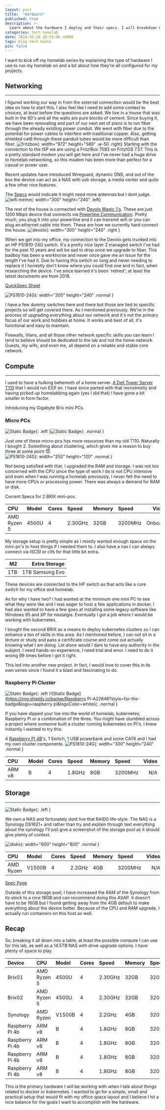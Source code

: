```yaml
---
layout: post
title:  "Hardware"
published: true
description: >-
  Learn about the hardware I deploy and their specs. I will breakdown most of the hardware I use within my homelab, what I am using it for and the capabilities of the devices.
categories: tech homelab
date: 2024-03-29 20:55:00 +0800
tags: blog tech howto
pin: false
---
```


I want to kick off my homelab series by explaining the type of hardware I use to run my homelab on and a bit about how they're all configured for my projects.

## Networking
---

I figured working our way in from the external connection would be the best idea on how to start this. I also feel like I need to add some context to choices, at least before the questions are asked. We live in a house that was built in the 60's and all the walls are pure blocks of cement. Since buying it, we have been renovating and part of our next set of plans is to run fiber through the already existing power conduit. We went with fiber due to the potential for power cables to interfere with traditional copper. Also, getting shielded cat6 through these panduit tubes would be more difficult than fiber.
![fritzbox](/assets/img/20240329/fritzbox_7583_left_de_640x400.png){: width="972" height="589" .w-50 .right}
Starting with the connection to the ISP we are using a Fritz!Box 7583 on Fritz!OS 7.57. This is a pretty standard modem you will get here and I've never had a huge drive to homelab networking, so this modem has been more than perfect for a casual or power user.


Recent updates have introduced Wireguard, dynamic DNS, and out of the box the device can act as a NAS with usb storage, a media center and quite a few other nice features.

The [Specs](https://en.avm.de/products/fritzbox/fritzbox-7583-vdsl/technical-specifications) would indicate it might need more antennas but I dont judge.
![wifi meme](/assets/img/20240329/real-wifi.png){: width="300" height="240" .left}

The rest of the house is connected with [Devolo Magic 1's](https://www.devolo.global/fileadmin/Web-Content/DE/products/hnw/magic-1-wifi/documents/en/dev_Datasheets_Magic1WiFi_en_EU.pdf). These are just 1200 Mbps device that connects via [Powerline Communication](https://www.devolo.global/glossary/powerline-network). Pretty much, you plug it into your powerline and it can transmit wifi or you can plug an ethernet cable into them. These are how we currently hard connect the house.
![devolo](/assets/img/20240329/devolo.png){: width="300" height="240" .right }

When we get into my office, my connection to the Devolo gets trunked into an HP PS1810-24G switch. It's a pretty nice layer 2 managed switch I've had for the past 10 years and will be sad to drop once we upgrade to fiber.
This badboy has been a workhorse and never once gave me an issue for the length I've had it. Due to having this switch so long and never needing to replace it I honestly don't know where you could find one and in fact, when researching the device. I've since learned it's been 'retired'; at least the latest documents are from 2018.

[QuickSpec Sheet](https://www.hpe.com/psnow/doc/c04111385.pdf?jumpid=in_lit-psnow-getpdf)

![PS1810-24G](/assets/img/20240329/PS1810-24G.png){: width="300" height="240" .normal }

I have a few dummy switches here and there but those are tied to specific projects so will get covered there. As I mentioned previously. We're in the process of upgrading everything about our network and it's not the primary focus of our work and hobbies at home. It works and best of all, it's functional and easy to maintain.

Firewalls, Vlans, and all those other network specific skills you can learn I tend to believe should be dedicated to the lab and not the home network. Guests, my wife, and even me, all depend on a reliable and stable core network.

## Compute
---
I used to have a hulking behemoth of a home server. [A Dell Tower Server T110](https://i.dell.com/sites/csdocuments/Shared-Content_data-Sheets_Documents/en/T110-SpecSheet.pdf) that I would run ESX on. I have since parted with that monstrosity and having picked up homelabbing again (yes I did that) I have gone a bit smaller in form factor.

Introducing my Gigabyte Brix mini PCs.

### Micro PCs
![Static Badge](https://img.shields.io/badge/AMD-Ryzen_5-ED1C24?style=for-the-badge&logo=amd&logoColor=white){: .left }![Static Badge](https://img.shields.io/badge/AMD-Radeon-ED1C24?style=for-the-badge&logo=amd&logoColor=white){: .normal }


Just one of these micro-pcs has more resources than my old T110. Naturally I bought 2. Something about clustering, which gives me a reason to buy three at some point 😈.     
![PS1810-24G](/assets/img/20240329/brix.jpg){: width="250" height="120" .normal }

Not being satisfied with that, I upgraded the RAM and storage. I was not too concerned with the CPU since the type of work I do is not CPU intensive and even when I was running a homelab previously, I never felt the need to have more CPUs or processing power. There was always a demand for RAM or disk.

Current Specs for 2 BRIX mini-pcs.

| CPU         | Model | Cores | Speed   | Memory | Speed   | Video   |
| :---------- | :---- | :---- | :------ | :----- | :------ | ------: | 
| AMD Ryzen 5 | 4500U | 4     | 2.30GHz | 32GB   | 3200MHz | Onboard |

My storage setup is pretty simple as I mostly wanted enough space on the mini-pc's to host things if I needed them to. I also have a nas I can always connect via ISCSI or cifs for that little bit extra.

| M2  | Extra Storage   |
| --: | --------------: |
| 1TB | 1TB Samsung Evo |

These devices are connected to the HP switch as that acts like a core switch for my office and homelab.

As for why I have two? I had wanted at the minimum one mini PC to see what they were like and I was eager to host a few applications in docker. I had also wanted to have a few goes at installing some legacy software like Windows 95 and XP for nostalgia. Eventually I got a job where I would be working with kubernetes.

I bought the second BRIX as a means to deploy kubernetes clusters so I can enhance a ton of skills in this area. As I mentioned before, I can not sit in a lecture or study and pass a certificate course and come out actually knowing what I am doing. Let alone would I dare to have any authority in the subject. I need hands-on experience, I need trial and error. I need to do it wrong 99 times before I get it right.

This led into another new project. In fact, I would love to cover this in its own series since I found it a blast and fascinating to do.

### Raspberry Pi Cluster
![Static Badge](https://img.shields.io/badge/k3s-FFC61C?style=for-the-badge&logo=k3s&logoColor=white){: .left }![Static Badge](https://img.shields.io/badge/Raspberry Pi-A22846?style=for-the-badge&logo=raspberry pi&logoColor=white){: .normal }

If you have dipped your toe into the world of homelab, kubernetes, Raspberry Pi or a combination of the three. You might have stumbled across a project where someone built a cluster running kubernetes on PI's. I knew instantly I wanted to try this.

4 [Raspberry PI 4B](https://www.raspberrypi.com/products/raspberry-pi-4-model-b/specifications/)'s, 1 Switch, 1 USB powerbank and some CAT6 and I had my own cluster components.
![PS1810-24G](/assets/img/20240329/k3s.jpg){: width="300" height="240" .normal }

| CPU         | Model | Cores | Speed   | Memory | Speed   | Video   |
| :---------- | :---- | :---- | :------ | :----- | :------ | ------: | 
| ARM v8      | B     | 4     | 1.8GHz  | 8GB    | 3200MHz | N/A     | 

## Storage
---
![Static Badge](https://img.shields.io/badge/Synology-B5B5B6?style=for-the-badge&logo=Synology&logoColor=black){: .left }    

We own a NAS and fortunately dont live that RAID0 life-style. The NAS is a Synology DS1621+ and rather than try and explain through text everything about the synology I'll just give a screenshot of the storage pool as it should give plenty of context.

![disks](/assets/img/20240329/synology.png){: width="600" height="800" .normal }

| CPU        | Model  | Cores | Speed   | Memory | Speed   | Video   |
| :--------- | :----- | :---- | :------ | :----- | :------ | ------: |
| AMD Ryzen  | V1500B | 4     | 2.2GHz  | 4GB    | 3200MHz | N/A     |

[Spec Page](https://www.synology.com/en-global/products/DS1621+#specs)

Outside of this storage pool, I have increased the RAM of the Synology from its stock to a nice 16GB and can recommend doing this ASAP. It doesn't have to be 16GB but I found getting away from the 4GB default to make everything about the device better. Because of the CPU and RAM upgrade, I actually run containers on this host as well.

## Recap

So, breaking it all down into a table, at least the possible compute I can use for this lab, as well as a 14.5TB NAS with drive upgrade options. I have plenty of space to play.

| Device          | CPU        | Model  | Cores | Speed   | Memory | Speed   | Video   |
| :-------------- | :--------- | :----- | :---- | :------ | :----- | :------ | ------: |
| Brix01          | AMD Ryzen 5 | 4500U | 4     | 2.30GHz | 32GB   | 3200MHz | Onboard |
| Brix02          | AMD Ryzen 5 | 4500U | 4     | 2.30GHz | 32GB   | 3200MHz | Onboard |
| Synology        | AMD Ryzen  | V1500B | 4     | 2.2GHz  | 4GB    | 3200MHz | N/A     |
| Raspberry Pi 4b | ARM v8      | B     | 4     | 1.8GHz  | 8GB    | 3200MHz | N/A     |
| Raspberry Pi 4b | ARM v8      | B     | 4     | 1.8GHz  | 8GB    | 3200MHz | N/A     |
| Raspberry Pi 4b | ARM v8      | B     | 4     | 1.8GHz  | 8GB    | 3200MHz | N/A     |
| Raspberry Pi 4b | ARM v8      | B     | 4     | 1.8GHz  | 8GB    | 3200MHz | N/A     |

This is the primary hardware I will be working with when I talk about things related to docker or kubernetes. I wanted to go for a simple, small and practical setup that would fit with my office space layout and I believe I hit a nice balance for the goals I want to accomplish with the hardware.